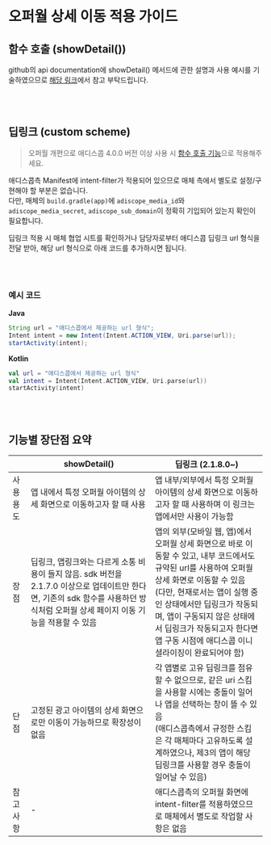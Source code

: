 # 오퍼월 상세 이동 적용 가이드

## 함수 호출 (showDetail())
github의 api documentation에 showDetail() 메서드에 관한 설명과 사용 예시를 기술하였으므로 [해당 링크](./api_documentation.md#showdetail)에서 참고 부탁드립니다.

<br></br>

## 딥링크 (custom scheme)
> 오퍼월 개편으로 애디스콥 4.0.0 버전 이상 사용 시 [함수 호출 기능](./api_documentation.md#showdetail)으로 적용해주세요.

애디스콥측 Manifest에 intent-filter가 적용되어 있으므로 매체 측에서 별도로 설정/구현해야 할 부분은 없습니다.  
다만, 매체의 `build.gradle(app)`에 `adiscope_media_id`와 `adiscope_media_secret`, `adiscope_sub_domain`이 정확히 기입되어 있는지 확인이 필요합니다.

딥링크 적용 시 매체 협업 시트를 확인하거나 담당자로부터 애디스콥 딥링크 url 형식을 전달 받아, 해당 url 형식으로 아래 코드를 추가하시면 됩니다.

<br></br>

### 예시 코드

**Java**
```java
String url = "애디스콥에서 제공하는 url 형식";
Intent intent = new Intent(Intent.ACTION_VIEW, Uri.parse(url));
startActivity(intent);
```

**Kotlin**
```kotlin
val url = "애디스콥에서 제공하는 url 형식"
val intent = Intent(Intent.ACTION_VIEW, Uri.parse(url))
startActivity(intent)
```


</br></br>

## 기능별 장단점 요약
|       | showDetail()                                                                                                  | 딥링크 (2.1.8.0~)                                                                                                                                                                                 |
|-------|---------------------------------------------------------------------------------------------------------------|------------------------------------------------------------------------------------------------------------------------------------------------------------------------------------------------|
| 사용 용도 | 앱 내에서 특정 오퍼월 아이템의 상세 화면으로 이동하고자 할 때 사용                                                                        | 앱 내부/외부에서 특정 오퍼월 아이템의 상세 화면으로 이동하고자 할 때 사용하며 이 링크는 앱에서만 사용이 가능함                                                                                                                                |
| 장점    | 딥링크, 앱링크와는 다르게 소통 비용이 들지 않음. sdk 버전을 2.1.7.0 이상으로 업데이트만 한다면, 기존의 sdk 함수를 사용하던 방식처럼 오퍼월 상세 페이지 이동 기능을 적용할 수 있음 | 앱의 외부(모바일 웹, 앱)에서 오퍼월 상세 화면으로 바로 이동할 수 있고, 내부 코드에서도 규약된 url를 사용하여 오퍼월 상세 화면로 이동할 수 있음 </br> (다만, 현재로서는 앱이 실행 중인 상태에서만 딥링크가 작동되며, 앱이 구동되지 않은 상태에서 딥링크가 작동되고자 한다면 앱 구동 시점에 애디스콥 이니셜라이징이 완료되어야 함) |
| 단점    | 고정된 광고 아이템의 상세 화면으로만 이동이 가능하므로 확장성이 없음                                                                        | 각 앱별로 고유 딥링크를 점유할 수 없으므로, 같은 uri 스킴을 사용할 시에는 충돌이 일어나 앱을 선택하는 창이 뜰 수 있음 </br> (애디스콥측에서 규정한 스킴은 각 매체마다 고유하도록 설계하였으나, 제3의 앱이 해당 딥링크를 사용할 경우 충돌이 일어날 수 있음)                                         |
| 참고 사항 | -                                                                                                             | 애디스콥측의 오퍼월 화면에 intent-filter를 적용하였으므로 매체에서 별도로 작업할 사항은 없음                                                                                                                                      |
